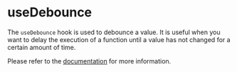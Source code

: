 # useDebounce

The `useDebounce` hook is used to debounce a value. It is useful when you want to delay the execution of a function until a value has not changed for a certain amount of time.

Please refer to the [documentation](https://raddix.dev/hooks/use-debounce) for more information.
